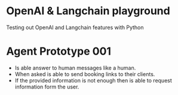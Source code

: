 # OpenAI & Langchain playground

Testing out OpenAI and Langchain features with Python

# Agent Prototype 001

- Is able answer to human messages like a human.
- When asked is able to send booking links to their clients.
- If the provided information is not enough then is able to request information form the user.
